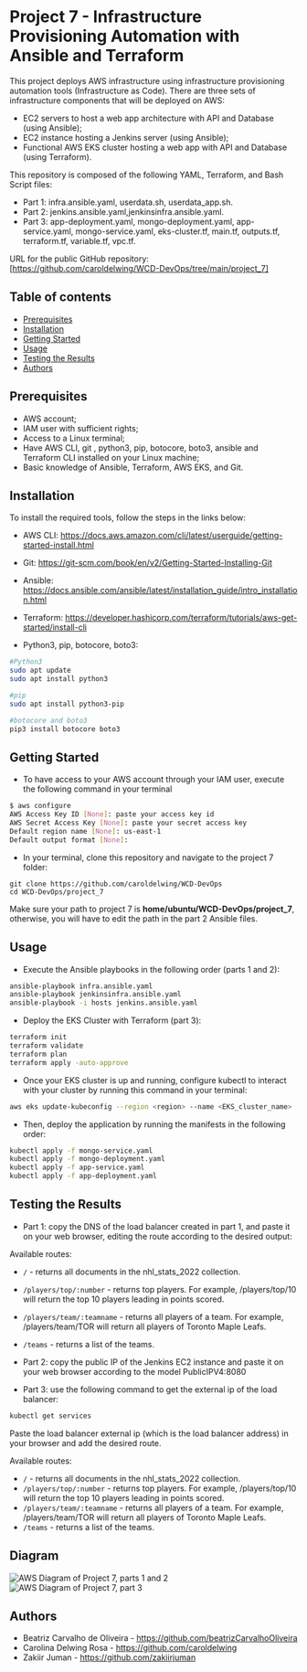 # Project 7 -  Infrastructure Provisioning Automation with Ansible and Terraform

This project deploys AWS infrastructure using infrastructure provisioning automation tools (Infrastructure as Code). There are three sets of infrastructure components that will be deployed on AWS:
- EC2 servers to host a web app architecture with API and Database (using Ansible);
- EC2 instance hosting a Jenkins server (using Ansible);
- Functional AWS EKS cluster hosting a web app with API and Database (using Terraform).

This repository is composed of the following YAML, Terraform, and Bash Script files:
- Part 1: infra.ansible.yaml, userdata.sh, userdata_app.sh.
- Part 2: jenkins.ansible.yaml,jenkinsinfra.ansible.yaml.
- Part 3: app-deployment.yaml, mongo-deployment.yaml, app-service.yaml, mongo-service.yaml, eks-cluster.tf, main.tf, outputs.tf, terraform.tf, variable.tf, vpc.tf.

URL for the public GitHub repository: [https://github.com/caroldelwing/WCD-DevOps/tree/main/project_7]

## Table of contents

- [Prerequisites](#prerequisites)
- [Installation](#installation)
- [Getting Started](#getting-started)
- [Usage](#usage)
- [Testing the Results](#testing-the-results)
- [Authors](#authors)

## Prerequisites

- AWS account;
- IAM user with sufficient rights;
- Access to a Linux terminal;
- Have AWS CLI, git , python3, pip, botocore, boto3, ansible and Terraform CLI installed on your Linux machine;
- Basic knowledge of Ansible, Terraform, AWS EKS, and Git. 

## Installation

To install the required tools, follow the steps in the links below:

- AWS CLI:
https://docs.aws.amazon.com/cli/latest/userguide/getting-started-install.html

- Git:
https://git-scm.com/book/en/v2/Getting-Started-Installing-Git

- Ansible:
https://docs.ansible.com/ansible/latest/installation_guide/intro_installation.html

- Terraform:
https://developer.hashicorp.com/terraform/tutorials/aws-get-started/install-cli

- Python3, pip, botocore, boto3:
```sh
#Python3
sudo apt update
sudo apt install python3

#pip
sudo apt install python3-pip

#botocore and boto3
pip3 install botocore boto3
```

## Getting Started

- To have access to your AWS account through your IAM user, execute the following command in your terminal
```sh
$ aws configure
AWS Access Key ID [None]: paste your access key id
AWS Secret Access Key [None]: paste your secret access key
Default region name [None]: us-east-1
Default output format [None]:
```

- In your terminal, clone this repository and navigate to the project 7 folder:
```
git clone https://github.com/caroldelwing/WCD-DevOps
cd WCD-DevOps/project_7
```
 Make sure your path to project 7 is **home/ubuntu/WCD-DevOps/project_7**, otherwise, you will have to edit the path in the part 2 Ansible files.

## Usage

- Execute the Ansible playbooks in the following order (parts 1 and 2):
```sh
ansible-playbook infra.ansible.yaml
ansible-playbook jenkinsinfra.ansible.yaml
ansible-playbook -i hosts jenkins.ansible.yaml
```

- Deploy the EKS Cluster with Terraform (part 3):
```sh
terraform init
terraform validate
terraform plan
terraform apply -auto-approve
```

- Once your EKS cluster is up and running, configure kubectl to interact with your cluster by running this command in your terminal:
```sh
aws eks update-kubeconfig --region <region> --name <EKS_cluster_name>
```
- Then, deploy the application by running the manifests in the following order:
```sh
kubectl apply -f mongo-service.yaml
kubectl apply -f mongo-deployment.yaml
kubectl apply -f app-service.yaml
kubectl apply -f app-deployment.yaml
```

## Testing the Results
- Part 1: copy the DNS of the load balancer created in part 1, and paste it on your web browser, editing the route according to the desired output:

Available routes:

- `/` - returns all documents in the nhl_stats_2022 collection.
- `/players/top/:number` - returns top players. For example, /players/top/10 will return the top 10 players leading in points scored.
- `/players/team/:teamname` - returns all players of a team. For example, /players/team/TOR will return all players of Toronto Maple Leafs.
- `/teams` - returns a list of the teams.

- Part 2: copy the public IP of the Jenkins EC2 instance and paste it on your web browser according to the model PublicIPV4:8080

- Part 3: use the following command to get the external ip of the load balancer:
```sh
kubectl get services
```
Paste the load balancer external ip (which is the load balancer address) in your browser and add the desired route. 

Available routes:

- `/` - returns all documents in the nhl_stats_2022 collection.
- `/players/top/:number` - returns top players. For example, /players/top/10 will return the top 10 players leading in points scored.
- `/players/team/:teamname` - returns all players of a team. For example, /players/team/TOR will return all players of Toronto Maple Leafs.
- `/teams` - returns a list of the teams.

## Diagram

![AWS Diagram of Project 7, parts 1 and 2](./project7_part12.jpg)
![AWS Diagram of Project 7, part 3](./project7_part3.jpg)

## Authors

- Beatriz Carvalho de Oliveira - https://github.com/beatrizCarvalhoOliveira
- Carolina Delwing Rosa - https://github.com/caroldelwing
- Zakiir Juman - https://github.com/zakiirjuman
